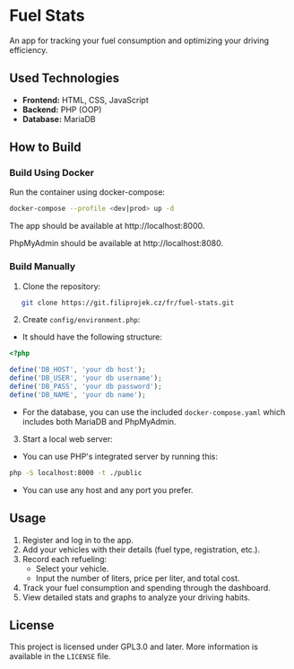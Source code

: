 # Fuel Stats

An app for tracking your fuel consumption and optimizing your driving efficiency.

## Used Technologies
- **Frontend:** HTML, CSS, JavaScript
- **Backend:** PHP (OOP)
- **Database:** MariaDB

## How to Build

### Build Using Docker
Run the container using docker-compose:
```bash
docker-compose --profile <dev|prod> up -d
```

The app should be available at http://localhost:8000.

PhpMyAdmin should be available at http://localhost:8080.

### Build Manually
1. Clone the repository:
```bash
   git clone https://git.filiprojek.cz/fr/fuel-stats.git
```

2. Create `config/environment.php`:
- It should have the following structure:
```php
<?php

define('DB_HOST', 'your db host');
define('DB_USER', 'your db username'); 
define('DB_PASS', 'your db password');
define('DB_NAME', 'your db name'); 
```
- For the database, you can use the included `docker-compose.yaml` which includes both MariaDB and PhpMyAdmin.

3. Start a local web server:
- You can use PHP's integrated server by running this:
```bash
php -S localhost:8000 -t ./public
```
- You can use any host and any port you prefer.

## Usage
1. Register and log in to the app.
2. Add your vehicles with their details (fuel type, registration, etc.).
3. Record each refueling:
   - Select your vehicle.
   - Input the number of liters, price per liter, and total cost.
4. Track your fuel consumption and spending through the dashboard.
5. View detailed stats and graphs to analyze your driving habits.

## License
This project is licensed under GPL3.0 and later. More information is available in the `LICENSE` file.
